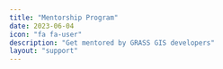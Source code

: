 ```yaml
---
title: "Mentorship Program"
date: 2023-06-04
icon: "fa fa-user"
description: "Get mentored by GRASS GIS developers"
layout: "support"
---
```


